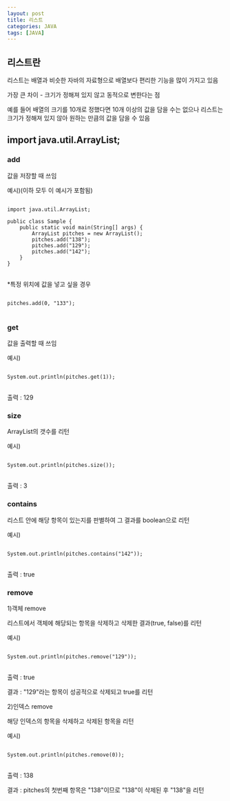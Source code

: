 ```yaml
---
layout: post
title: 리스트
categories: JAVA
tags: [JAVA]
---
```

## 리스트란

리스트는 배열과 비슷한 자바의 자료형으로 배열보다 편리한 기능을 많이 가지고 있음

가장 큰 차이 - 크기가 정해져 있지 않고 동적으로 변한다는 점

예를 들어 배열의 크기를 10개로 정했다면 10개 이상의 값을 담을 수는 없으나 리스트는 크기가 정해져 있지 않아 원하는 만큼의 값을 담을 수 있음
## import java.util.ArrayList;
### add
값을 저장할 때 쓰임

예시)(이하 모두 이 예시가 포함됨)
<pre>
<code>
import java.util.ArrayList;

public class Sample {
    public static void main(String[] args) {
        ArrayList pitches = new ArrayList();
        pitches.add("138");
        pitches.add("129");
        pitches.add("142");
    }
}
</code>
</pre>
*특정 위치에 값을 넣고 싶을 경우
<pre>
<code>
pitches.add(0, "133");
</code>
</pre>
### get

값을 출력할 때 쓰임

예시)
<pre>
<code>
System.out.println(pitches.get(1));
</code>
</pre>
출력 : 129
### size

ArrayList의 갯수를 리턴

예시)
<pre>
<code>
System.out.println(pitches.size());
</code>
</pre>
출력 : 3
### contains

리스트 안에 해당 항목이 있는지를 판별하여 그 결과를 boolean으로 리턴

예시)
<pre>
<code>
System.out.println(pitches.contains("142"));
</code>
</pre>
출력 : true
### remove

1)객체 remove

리스트에서 객체에 해당되는 항목을 삭제하고 삭제한 결과(true, false)를 리턴

예시)
<pre>
<code>
System.out.println(pitches.remove("129"));
</code>
</pre>
출력 : true

결과 : "129"라는 항목이 성공적으로 삭제되고 true를 리턴

2)인덱스 remove

해당 인덱스의 항목을 삭제하고 삭제된 항목을 리턴

예시)
<pre>
<code>
System.out.println(pitches.remove(0));
</code>
</pre>
출력 : 138

결과 : pitches의 첫번째 항목은 "138"이므로 "138"이 삭제된 후 "138"을 리턴